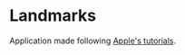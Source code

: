 # Landmarks

Application made following [Apple's tutorials](https://developer.apple.com/tutorials/app-dev-training).
